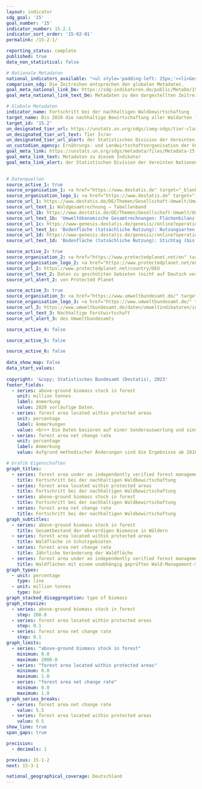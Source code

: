 ```yaml
---
layout: indicator    
sdg_goal: '15'    
goal_number: '15'    
indicator_number: 15.2.1    
indicator_sort_order: '15-02-01'    
permalink: /15-2-1/    

reporting_status: complete    
published: true    
data_non_statistical: false    

# Nationale Metadaten    
national_indicators_available: "<ul style='padding-left: 25px;'><li>Gesamtbestand der obererdigen Biomasse in Wäldern</li> <li> Waldfläche in Schutzgebieten</li> <li> Jährliche Veränderung der Waldfläche</li> <li> Waldflächen mit einem unabhängig geprüften Wald-Management-System</li></ul>"    
comparison_sdg: Die Zeitreihen entsprechen den globalen Metadaten.    
goal_meta_national_link_De: https://sdg-indikatoren.de/public/MetaDe/15.2.1.pdf
goal_meta_national_link_text_De: Metadaten zu den dargestellten Zeitreihen    

# Globale Metadaten    
indicator_name: Fortschritt bei der nachhaltigen Waldbewirtschaftung    
target_name: Bis 2020 die nachhaltige Bewirtschaftung aller Waldarten fördern, die Entwaldung beenden, geschädigte Wälder wiederherstellen und die Aufforstung und Wiederaufforstung weltweit beträchtlich erhöhen    
target_id: '15.2'    
un_designated_tier_url: https://unstats.un.org/sdgs/iaeg-sdgs/tier-classification/'    
un_designated_tier_url_text: Tier I</a>    
un_designated_tier_url_alert: der Statistischen Division der Vereinten Nationen    
un_custodian_agency: Ernährungs- und Landwirtschaftsorganisation der Vereinten Nationen (FAO)    
goal_meta_link: https://unstats.un.org/sdgs/metadata/files/Metadata-15-02-01.pdf    
goal_meta_link_text: Metadaten zu diesem Indikator    
goal_meta_link_alert: der Statistischen Division der Vereinten Nationen    
    

# Datenquellen
source_active_1: true
source_organisation_1: <a href="https://www.destatis.de" target="_blank"> Statistisches Bundesamt (Destatis) </a>
source_organisation_logo_1: <a href="https://www.destatis.de" target="_blank"><img src="https://g205sdgs.github.io/sdg-indicators/public/OrgImgDe/destatis.png" alt="Logo destatis" style="height:60px; width:148px"/></a>
source_url_1: https://www.destatis.de/DE/Themen/Gesellschaft-Umwelt/Umwelt/UGR/landwirtschaft-wald/Publikationen/Downloads/waldgesamtrechnung-tabellenband-pdf-5852102.html
source_url_text_1: Waldgesamtrechnung – Tabellenband
source_url_1b: https://www.destatis.de/DE/Themen/Gesellschaft-Umwelt/Umwelt/UGR/oekosystemgesamtrechnungen/_inhalt.html#sprg491502
source_url_text_1b: 'Umweltökonomische Gesamtrechnungen: Flächenbilanz der Ökosysteme'
source_url_1c: https://www-genesis.destatis.de/genesis//online?operation=table&code=33111-0001&bypass=true&language=de
source_url_text_1c: 'Bodenfläche (tatsächliche Nutzung): Nutzungsarten – GENESIS online 33111-0001'
source_url_1d: https://www-genesis.destatis.de/genesis//online?operation=table&code=33111-0003&bypass=true&language=de
source_url_text_1d: 'Bodenfläche (tatsächliche Nutzung): Stichtag (bis 31.12.2015), Nutzungsarten – GENESIS online 33111-0003'

source_active_2: true
source_organisation_2: <a href="https://www.protectedplanet.net/en" target="_blank" onclick="return confirm_alert('von Protected Planet','De');"> Protected Planet </a>
source_organisation_logo_2: <a href="https://www.protectedplanet.net/en" target="_blank" onclick="return confirm_alert('von Protected Planet','De');"><img src="https://g205sdgs.github.io/sdg-indicators/public/OrgImgDe/pp.png" alt="Logo pp" style="height:60px; width:148px"/></a>
source_url_2: https://www.protectedplanet.net/country/DEU
source_url_text_2: Daten zu geschützten Gebieten (nicht auf Deutsch verfügbar)
source_url_alert_2: von Protected Planet

source_active_3: true
source_organisation_3: <a href="https://www.umweltbundesamt.de/" target="_blank" onclick="return confirm_alert('des Umweltbundesamts','De');"> Umweltbundesamt (UBA) </a>
source_organisation_logo_3: <a href="https://www.umweltbundesamt.de/" target="_blank" onclick="return confirm_alert('des Umweltbundesamts','De');"><img src="https://g205sdgs.github.io/sdg-indicators/public/OrgImgDe/uba.png" alt="Logo uba" style="height:60px; width:148px"/></a>
source_url_3: https://www.umweltbundesamt.de/daten/umweltindikatoren/indikator-nachhaltige-forstwirtschaft
source_url_text_3: Nachhaltige Forstwirtschaft
source_url_alert_3: des Umweltbundesamts

source_active_4: false

source_active_5: false

source_active_6: false
    
data_show_map: False    
data_start_values:     
    
copyright: '&copy; Statistisches Bundesamt (Destatis), 2023'    
footer_fields:
  - series: above-ground biomass stock in forest
    unit: million tonnes
    label: Anmerkung
    value: 2020 vorläufige Daten.
  - series: forest area located within protected areas
    unit: percentage
    label: Anmerkungen
    value: <br>• Die Daten basieren auf einer Sonderauswertung und sind nicht öffentlich zugänglich.<br>• Aufgrund methodischer Änderungen sind die Ergebnisse ab 2015 nur eingeschränkt mit den Vorjahren vergleichbar.
  - series: forest area net change rate
    unit: percentage
    label: Anmerkung
    value: Aufgrund methodischer Änderungen sind die Ergebnisse ab 2016 nur eingeschränkt mit den Vorjahren vergleichbar.    

# Grafik Eigenschaften    
graph_titles:
  - series: forest area under an independently verified forest management certification scheme
    title: Fortschritt bei der nachhaltigen Waldbewirtschaftung
  - series: forest area located within protected areas
    title: Fortschritt bei der nachhaltigen Waldbewirtschaftung
  - series: above-ground biomass stock in forest
    title: Fortschritt bei der nachhaltigen Waldbewirtschaftung
  - series: forest area net change rate
    title: Fortschritt bei der nachhaltigen Waldbewirtschaftung
graph_subtitles:
  - series: above-ground biomass stock in forest
    title: Gesamtbestand der obererdigen Biomasse in Wäldern
  - series: forest area located within protected areas
    title: Waldfläche in Schutzgebieten
  - series: forest area net change rate
    title: Jährliche Veränderung der Waldfläche
  - series: forest area under an independently verified forest management certification scheme
    title: Waldflächen mit einem unabhängig geprüften Wald-Management-System    
graph_types: 
  - unit: percentage
    type: line
  - unit: million tonnes
    type: bar
graph_stacked_disaggregation: type of biomass
graph_stepsize: 
  - series: above-ground biomass stock in forest
    step: 200.0
  - series: forest area located within protected areas
    step: 0.1
  - series: forest area net change rate
    step: 0.1    
graph_limits:
  - series: "above-ground biomass stock in forest"
    minimum: 0.0
    maximum: 2000.0
  - series: "forest area located within protected areas"
    minimum: 0.0
    maximum: 1.0
  - series: "forest area net change rate"
    minimum: 0.0
    maximum: 1.0
graph_series_breaks:
  - series: forest area net change rate
    value: 5.5
  - series: forest area located within protected areas
    value: 0.5
show_line: true
span_gaps: true

precision:
  - decimals: 1    

previous: 15-1-2    
next: 15-3-1    

national_geographical_coverage: Deutschland    
---
```


<span></span>